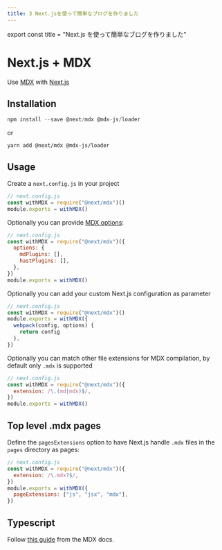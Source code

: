 ```yaml
---
title: 3 Next.jsを使って簡単なブログを作りました
---
```


export const title = "Next.js を使って簡単なブログを作りました"

# Next.js + MDX

Use [MDX](https://github.com/mdx-js/mdx) with [Next.js](https://github.com/zeit/next.js)

## Installation

```js highlight-line="2"
npm install --save @next/mdx @mdx-js/loader
```

or

```
yarn add @next/mdx @mdx-js/loader
```

## Usage

Create a `next.config.js` in your project

```js
// next.config.js
const withMDX = require("@next/mdx")()
module.exports = withMDX()
```

Optionally you can provide [MDX options](https://github.com/mdx-js/mdx#options):

```js
// next.config.js
const withMDX = require("@next/mdx")({
  options: {
    mdPlugins: [],
    hastPlugins: [],
  },
})
module.exports = withMDX()
```

Optionally you can add your custom Next.js configuration as parameter

```js
// next.config.js
const withMDX = require("@next/mdx")()
module.exports = withMDX({
  webpack(config, options) {
    return config
  },
})
```

Optionally you can match other file extensions for MDX compilation, by default only `.mdx` is supported

```js
// next.config.js
const withMDX = require("@next/mdx")({
  extension: /\.(md|mdx)$/,
})
module.exports = withMDX()
```

## Top level .mdx pages

Define the `pagesExtensions` option to have Next.js handle `.mdx` files in the `pages` directory as pages:

```js
// next.config.js
const withMDX = require("@next/mdx")({
  extension: /\.mdx?$/,
})
module.exports = withMDX({
  pageExtensions: ["js", "jsx", "mdx"],
})
```

## Typescript

Follow [this guide](https://mdxjs.com/advanced/typescript) from the MDX docs.
